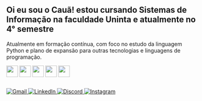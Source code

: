 ## Oi eu sou o Cauã! estou cursando Sistemas de Informação na faculdade Uninta e atualmente no 4° semestre
Atualmente em formação contínua, com foco no estudo da linguagem Python e plano de expansão para outras tecnologias e linguagens de programação.

<div>
  <img align= "center" height="30" widh="40" src="https://cdn.jsdelivr.net/gh/devicons/devicon@latest/icons/python/python-original.svg" />
  <img align= "center" height="30" widh="40" src="https://cdn.jsdelivr.net/gh/devicons/devicon@latest/icons/c/c-original.svg" />
  <img align= "center" height="30" widh="40" src="https://cdn.jsdelivr.net/gh/devicons/devicon@latest/icons/html5/html5-original.svg" />
  <img align= "center" height="30" widh="40" src="https://cdn.jsdelivr.net/gh/devicons/devicon@latest/icons/css3/css3-original.svg" />
  <img align= "center" height="30" widh="40" src="https://cdn.jsdelivr.net/gh/devicons/devicon@latest/icons/mysql/mysql-original.svg" />
</div>                  

##

<div align="left">

  <a href="mailto:cauabrasil2001@gmail.com">
    <img src="https://img.shields.io/badge/Gmail-D14836?style=for-the-badge&logo=gmail&logoColor=white" alt="Gmail">
  </a>
  
  <a href="https://www.linkedin.com/in/cauã-brasil-b4a87530b" target="_blank">
    <img src="https://img.shields.io/badge/LinkedIn-0077B5?style=for-the-badge&logo=linkedin&logoColor=white" alt="LinkedIn">
  </a>
  
  <a href="https://discord.com/users/610676325086134289" target="_blank">
    <img src="https://img.shields.io/badge/Discord-5865F2?style=for-the-badge&logo=discord&logoColor=white" alt="Discord">
  </a>
  
  <a href="https://www.instagram.com/caua.037" target="_blank">
    <img src="https://img.shields.io/badge/Instagram-E4405F?style=for-the-badge&logo=instagram&logoColor=white" alt="Instagram">
  </a>

</div>
